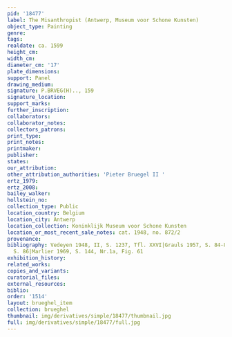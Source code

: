 ```yaml
---
pid: '18477'
label: The Misanthropist (Antwerp, Museum voor Schone Kunsten)
object_type: Painting
genre: 
tags: 
realdate: ca. 1599
height_cm: 
width_cm: 
diameter_cm: '17'
plate_dimensions: 
support: Panel
drawing_medium: 
signature: P.BRVEG(H).., 159
signature_location: 
support_marks: 
further_inscription: 
collaborators: 
collaborator_notes: 
collectors_patrons: 
print_type: 
print_notes: 
printmaker: 
publisher: 
states: 
our_attribution: 
other_attribution_authorities: 'Pieter Bruegel II '
ertz_1979: 
ertz_2008: 
bailey_walker: 
hollstein_no: 
collection_type: Public
location_country: Belgium
location_city: Antwerp
location_collection: Koninklijk Museum voor Schone Kunsten
location_or_most_recent_sale_notes: cat. 1948, no. 872/2
provenance: 
bibliography: Vedeyen 1948, II, S. 1237, Tfl. XXVI|Grauls 1957, S. 84-85|Gluck 1963,
  S. 86|Marlier 1969, S. 144, Nr.1a, Fig. 61
exhibition_history: 
related_works: 
copies_and_variants: 
curatorial_files: 
external_resources: 
biblio: 
order: '1514'
layout: brueghel_item
collection: brueghel
thumbnail: img/derivatives/simple/18477/thumbnail.jpg
full: img/derivatives/simple/18477/full.jpg
---
```


